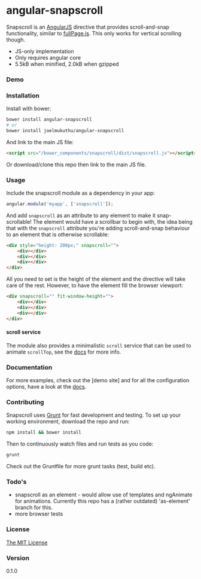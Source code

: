# angular-snapscroll

Snapscroll is an [AngularJS](http://angularjs.org) directive that provides scroll-and-snap functionality, similar to [fullPage.js](http://alvarotrigo.com/fullPage/). This only works for vertical scrolling though.

- JS-only implementation
- Only requires angular core
- 5.5kB when minified, 2.0kB when gzipped

### Demo

### Installation

Install with bower:
```sh
bower install angular-snapscroll
# or
bower install joelmukuthu/angular-snapscroll
```
And link to the main JS file:
```html
<script src="/bower_components/snapscroll/dist/snapscroll.js"></script>
```
Or download/clone this repo then link to the main JS file.

### Usage
Include the snapscroll module as a dependency in your app:
```javascript
angular.module('myapp', ['snapscroll']);
```

And add `snapscroll` as an attribute to any element to make it snap-scrollable! The element would have a scrollbar to begin with, the idea being that with the `snapscroll` attribute you're adding scroll-and-snap behaviour to an element that is otherwise scrollable:
```html
<div style="height: 200px;" snapscroll="">
    <div></div>
    <div></div>
    <div></div>
</div>
```
All you need to set is the height of the element and the directive will take care of the rest. However, to have the element fill the browser viewport:
```html
<div snapscroll="" fit-window-height="">
    <div></div>
    <div></div>
    <div></div>
</div>
```

#### scroll service

The module also provides a minimalistic `scroll` service that can be used to animate `scrollTop`, see the [docs](DOCS.md) for more info.

### Documentation

For more examples, check out the [demo site] and for all the configuration options, have a look at the [docs](DOCS.md).

### Contributing

Snapscroll uses [Grunt](http://gruntjs.com) for fast development and testing. To set up your working environment, download the repo and run:
```sh
npm install && bower install
```

Then to continuously watch files and run tests as you code:
```sh 
grunt
```

Check out the Gruntfile for more grunt tasks (test, build etc).

### Todo's

- snapscroll as an element - would allow use of templates and ngAnimate for animations. Currently this repo has a (rather outdated) 'as-element' branch for this.
- more browser tests

### License

[The MIT License](LICENSE.md)

### Version

0.1.0